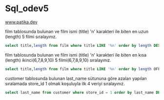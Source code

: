 # Sql_odev5
www.patika.dev


film tablosunda bulunan ve film ismi (title) 'n' karakteri ile biten en uzun (length) 5 filmi sıralayınız.

```sql
select title,length from film where title LIKE '%n' order by length DESC LIMIT 5
```

film tablosunda bulunan ve film ismi (title) 'n' karakteri ile biten en kısa (length) ikinci(6,7,8,9,10) 5 filmi(6,7,8,9,10) sıralayınız.

```sql
select title,length from film where title LIKE '%n' order by length OFFSET 5 LIMIT 5
```

customer tablosunda bulunan last_name sütununa göre azalan yapılan sıralamada store_id 1 olmak koşuluyla ilk 4 veriyi sıralayınız.

```sql
select last_name from customer where store_id = 1 order by last_name DESC LIMIT 4
```


